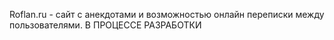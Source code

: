 Roflan.ru - сайт с анекдотами и возможностью онлайн переписки между пользователями. 
В ПРОЦЕССЕ РАЗРАБОТКИ
